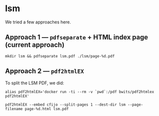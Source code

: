 # lsm

We tried a few approaches here.

## Approach 1 — `pdfseparate` + HTML index page (current approach)

```shell
mkdir lsm && pdfseparate lsm.pdf ./lsm/page-%d.pdf
```

## Approach 2 — `pdf2htmlEX`

To split the LSM PDF, we did:

```shell
alias pdf2htmlEX='docker run -ti --rm -v `pwd`:/pdf bwits/pdf2htmlex pdf2htmlEX'

pdf2htmlEX --embed cfijo --split-pages 1 --dest-dir lsm --page-filename page-%d.html lsm.pdf
```
